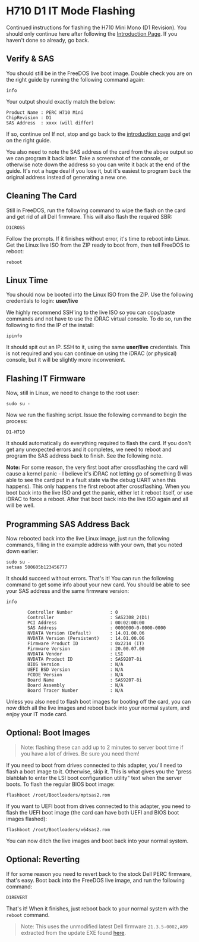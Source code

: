 # H710 D1 IT Mode Flashing
Continued instructions for flashing the H710 Mini Mono (D1 Revision). You should only continue here after following the [Introduction Page](perc.md). If you haven't done so already, go back.

## Verify & SAS
You should still be in the FreeDOS live boot image. Double check you are on the right guide by running the following command again:
```
info
```
Your output should exactly match the below:
```
Product Name : PERC H710 Mini
ChipRevision : D1
SAS Address  : xxxx (will differ)
```
If so, continue on! If not, stop and go back to the [introduction page](perc.md) and get on the right guide.

You also need to note the SAS address of the card from the above output so we can program it back later. Take a screenshot of the console, or otherwise note down the address so you can write it back at the end of the guide. It's not a huge deal if you lose it, but it's easiest to program back the original address instead of generating a new one.

## Cleaning The Card
Still in FreeDOS, run the following command to wipe the flash on the card and get rid of all Dell firmware. This will also flash the required SBR:
```
D1CROSS
```
Follow the prompts. If it finishes without error, it's time to reboot into Linux. Get the Linux live ISO from the ZIP ready to boot from, then tell FreeDOS to reboot:
```
reboot
```

## Linux Time
You should now be booted into the Linux ISO from the ZIP. Use the following credentials to login: **user/live**

We highly recommend SSH'ing to the live ISO so you can copy/paste commands and not have to use the iDRAC virtual console. To do so, run the following to find the IP of the install:
```
ipinfo
```
It should spit out an IP. SSH to it, using the same **user/live** credentials. This is not required and you can continue on using the iDRAC (or physical) console, but it will be slightly more inconvenient.

## Flashing IT Firmware
Now, still in Linux, we need to change to the root user:
```
sudo su -
```
Now we run the flashing script. Issue the following command to begin the process:
```
D1-H710
```
It should automatically do everything required to flash the card. If you don't get any unexpected errors and it completes, we need to reboot and program the SAS address back to finish. See the following note.

**Note:** For some reason, the very first boot after crossflashing the card will cause a kernel panic - I believe it's iDRAC not letting go of something (I was able to see the card put in a fault state via the debug UART when this happens). This only happens the first reboot after crossflashing. When you boot back into the live ISO and get the panic, either let it reboot itself, or use iDRAC to force a reboot. After that boot back into the live ISO again and all will be well.

## Programming SAS Address Back

Now rebooted back into the live Linux image, just run the following commands, filling in the example address with your own, that you noted down earlier:
```
sudo su -
setsas 500605b123456777
```
It should succeed without errors. That's it! You can run the following command to get some info about your new card. You should be able to see your SAS address and the same firmware version:
```
info
```

```
        Controller Number              : 0
        Controller                     : SAS2308_2(D1)
        PCI Address                    : 00:02:00:00
        SAS Address                    : 0000000-0-0000-0000
        NVDATA Version (Default)       : 14.01.00.06
        NVDATA Version (Persistent)    : 14.01.00.06
        Firmware Product ID            : 0x2214 (IT)
        Firmware Version               : 20.00.07.00
        NVDATA Vendor                  : LSI
        NVDATA Product ID              : SAS9207-8i
        BIOS Version                   : N/A
        UEFI BSD Version               : N/A
        FCODE Version                  : N/A
        Board Name                     : SAS9207-8i
        Board Assembly                 : N/A
        Board Tracer Number            : N/A
```
Unless you also need to flash boot images for booting off the card, you can now ditch all the live images and reboot back into your normal system, and enjoy your IT mode card.

## Optional: Boot Images
>Note: flashing these can add up to 2 minutes to server boot time if you have a lot of drives. Be sure you need them!

If you need to boot from drives connected to this adapter, you'll need to flash a boot image to it. Otherwise, skip it. This is what gives you the "press blahblah to enter the LSI boot configuration utility" text when the server boots. To flash the regular BIOS boot image:
```
flashboot /root/Bootloaders/mptsas2.rom
```
If you want to UEFI boot from drives connected to this adapter, you need to flash the UEFI boot image (the card can have both UEFI and BIOS boot images flashed):
```
flashboot /root/Bootloaders/x64sas2.rom
```
You can now ditch the live images and boot back into your normal system.

## Optional: Reverting
If for some reason you need to revert back to the stock Dell PERC firmware, that's easy. Boot back into the FreeDOS live image, and run the following command:
```
D1REVERT
```
That's it! When it finishes, just reboot back to your normal system with the `reboot` command.
>Note: This uses the unmodified latest Dell firmware `21.3.5-0002,A09` extracted from the update EXE found [here](https://www.dell.com/support/home/us/en/04/drivers/driversdetails?driverid=kkr9j&oscode=ws8r2&productcode=poweredge-r720).